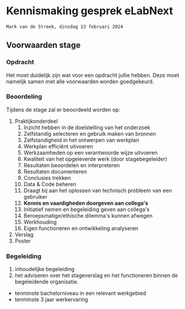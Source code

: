 # Kennismaking gesprek eLabNext

```bash
Mark van de Streek, dinsdag 13 februari 2024
```

## Voorwaarden stage

### Opdracht

Het moet duidelijk zijn wat voor een opdracht jullie hebben. Deze moet namelijk samen met alle voorwaarden worden goedgekeurd.

### Beoordeling

Tijdens de stage zal er beoordeeld worden op:

1. Praktijkonderdeel
   1. Inzicht hebben in de doelstelling van het onderzoek
   2. Zelfstandig selecteren en gebruik maken van bronnen
   3. Zelfstandigheid in het ontwerpen van werkplan
   4. Werkplan efficiënt uitvoeren
   5. Werkzaamheden op een verantwoorde wijze uitvoeren
   6. Kwaliteit van het opgeleverde werk (door stagebegeleider)
   7. Resultaten beoordelen en interpreteren
   8. Resultaten documenteren
   9. Conclusies trekken
   10. Data & Code beheren
   11. Draagt bij aan het oplossen van technisch probleem van een gebruiker
   12. **Kennis en vaardigheden doorgeven aan collega's**
   13. Initiatief nemen en begeleiding geven aan collega's
   14. Beroepsmatige/ethische dilemma's kunnen afwegen
   15. Werkhouding
   16. Eigen functioneren en ontwikkeling analyseren
2. Verslag
3. Poster

### Begeleiding

1. inhoudelijke begeleiding
2. het adviseren over het stageverslag en het functioneren binnen de begeleidende organisatie.

- tenminste bachelorniveau in een relevant werkgebied
- tenminste 3 jaar werkervaring






